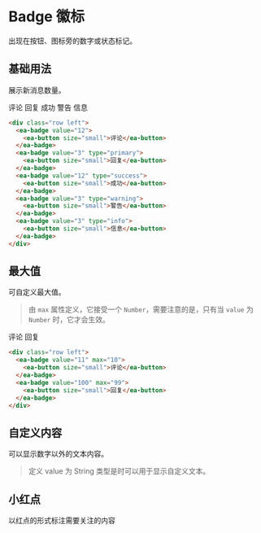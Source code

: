 <script setup>
import { onMounted } from 'vue'

onMounted(() => {
    import('../index.js')
    import('./index.scss')
})
</script>

# Badge 徽标

出现在按钮、图标旁的数字或状态标记。

## 基础用法

展示新消息数量。

<div class="row left">
  <ea-badge value="12">
    <ea-button size="small">评论</ea-button>
  </ea-badge>
  <ea-badge value="3" type="primary">
    <ea-button size="small">回复</ea-button>
  </ea-badge>
  <ea-badge value="12" type="success">
    <ea-button size="small">成功</ea-button>
  </ea-badge>
  <ea-badge value="3" type="warning">
    <ea-button size="small">警告</ea-button>
  </ea-badge>
  <ea-badge value="3" type="info">
    <ea-button size="small">信息</ea-button>
  </ea-badge>
</div>

```html
<div class="row left">
  <ea-badge value="12">
    <ea-button size="small">评论</ea-button>
  </ea-badge>
  <ea-badge value="3" type="primary">
    <ea-button size="small">回复</ea-button>
  </ea-badge>
  <ea-badge value="12" type="success">
    <ea-button size="small">成功</ea-button>
  </ea-badge>
  <ea-badge value="3" type="warning">
    <ea-button size="small">警告</ea-button>
  </ea-badge>
  <ea-badge value="3" type="info">
    <ea-button size="small">信息</ea-button>
  </ea-badge>
</div>
```

## 最大值

可自定义最大值。

> 由 `max` 属性定义，它接受一个 `Number`，需要注意的是，只有当 `value` 为 `Number` 时，它才会生效。

<div class="row left">
  <ea-badge value="11" max="10">
    <ea-button size="small">评论</ea-button>
  </ea-badge>
  <ea-badge value="100" max="99">
    <ea-button size="small">回复</ea-button>
  </ea-badge>
</div>

```html
<div class="row left">
  <ea-badge value="11" max="10">
    <ea-button size="small">评论</ea-button>
  </ea-badge>
  <ea-badge value="100" max="99">
    <ea-button size="small">回复</ea-button>
  </ea-badge>
</div>
```

## 自定义内容

可以显示数字以外的文本内容。

> 定义 value 为 String 类型是时可以用于显示自定义文本。

## 小红点

以红点的形式标注需要关注的内容
